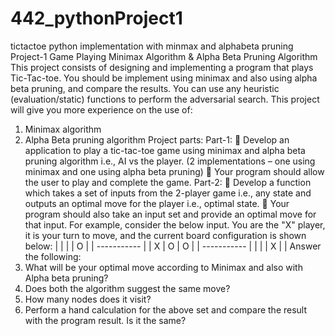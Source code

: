 # 442_pythonProject1
tictactoe python implementation with minmax and alphabeta pruning
Project-1 Game Playing
Minimax Algorithm & Alpha Beta Pruning Algorithm
This project consists of designing and implementing a program that plays Tic-Tac-toe. You should be 
implement using minimax and also using alpha beta pruning, and compare the results.  You can use 
any heuristic (evaluation/static) functions to perform the adversarial search. 
This project will give you more experience on the use of: 
1. Minimax algorithm
2. Alpha Beta pruning algorithm
Project parts:
Part-1:
 Develop an application to play a tic-tac-toe game using minimax and alpha beta pruning 
algorithm i.e., AI vs the player. (2 implementations – one using minimax and one using 
alpha beta pruning)
 Your program should allow the user to play and complete the game.
Part-2:
 Develop a function which takes a set of inputs from the 2-player game i.e., any state and 
outputs an optimal move for the player i.e., optimal state.
 Your program should also take an input set and provide an optimal move for that input. 
For  example,  consider  the  below  input.  You  are  the  "X"  player,  it  is  your  turn  to  move, 
and the current board configuration is shown below:
              |   |
              |   | O
              |   |
           -----------
              |   |
            X | O | O
              |   |
           -----------
              |   |
              |   | X
              |   |
Answer the following:
1. What will be your optimal move according to Minimax and also with Alpha beta 
pruning? 
2. Does both the algorithm suggest the same move?  
3. How many nodes does it visit?
4. Perform a hand calculation for the above set and compare the result with the program 
result. Is it the same?
